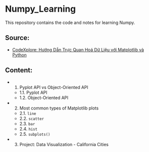 # Numpy_Learning

This repository contains the code and notes for learning Numpy.

## Source:

- [CodeXplore: Hướng Dẫn Trực Quan Hoá Dữ Liệu với Matplotlib và Python
  ](https://www.youtube.com/watch?v=Ak7GamuoIr4&list=PLJcWUrckOCKKwjjHALg6fnyQCHv8z92rs&index=4)

## Content:

- 1. Pyplot API vs Object-Oriented API
  - 1.1. Pyplot API
  - 1.2. Object-Oriented API
- 2. Most common types of Matplotlib plots
  - 2.1. `line`
  - 2.2. `scatter`
  - 2.3. `bar`
  - 2.4. `hist`
  - 2.5. `subplots()`
- 3. Project: Data Visualization - California Cities
